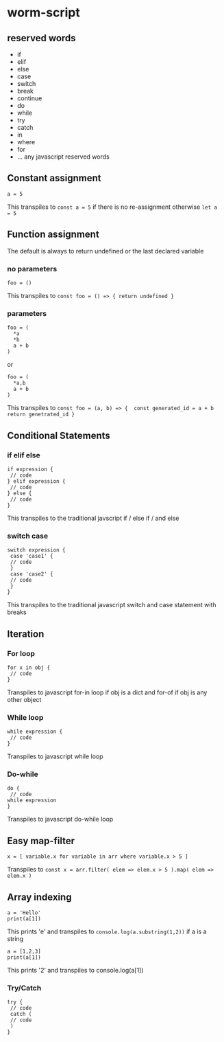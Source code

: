 # worm-script

## reserved words
- if
- elif
- else
- case
- switch
- break
- continue
- do
- while
- try
- catch
- in
- where
- for
- ... any javascript reserved words

## Constant assignment
```
a = 5
```
This transpiles to `const a = 5` if there is no re-assignment otherwise `let a  = 5`

## Function assignment
The default is always to return undefined or the last declared variable
### no parameters
```
foo = ()
```
This transpiles to `const foo = () => { return undefined }`
### parameters
```
foo = (
  *a
  *b
  a + b
)
```
or
```
foo = (
  *a,b
  a + b
)
```
This transpiles to 
`const foo = (a, b) => { 
  const generated_id = a + b
  return genetrated_id
 }`
## Conditional Statements
### if elif else
```
if expression {
 // code
} elif expression {
 // code
} else {
 // code
}
```
This transpiles to the traditional javscript if / else if / and else
### switch case
```
switch expression {
 case 'case1' {
 // code
 }
 case 'case2' {
 // code
 }
}
```
This transpiles to the traditional javascript switch and case statement with breaks
## Iteration
### For loop
```
for x in obj {
 // code
}
```
Transpiles to javascript for-in loop if obj is a dict and for-of if obj is any other object
### While loop
```
while expression {
 // code
}
```
Transpiles to javascript while loop
### Do-while
```
do {
 // code 
while expression
}
```
Transpiles to javascript do-while loop
## Easy map-filter
```
x = [ variable.x for variable in arr where variable.x > 5 ]
```
Transpiles to `const x = arr.filter( elem => elem.x > 5 ).map( elem => elem.x )`
## Array indexing
```
a = 'Hello'
print(a[1])
```
This prints 'e' and transpiles to `console.log(a.substring(1,2))` if a is a string
```
a = [1,2,3]
print(a[1])
```
This prints '2' and transpiles to console.log(a[1])
### Try/Catch
```
try {
 // code
 catch (
 // code
 )
}
```

